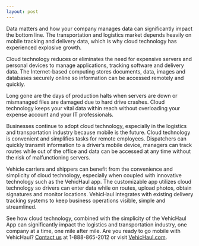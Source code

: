 ```yaml
---
layout: post
---
```


Data matters and how your company manages data can significantly impact the bottom line. The transportation and logistics market depends heavily on mobile tracking and delivery data, which is why cloud technology has experienced explosive growth. 

Cloud technology reduces or eliminates the need for expensive servers and personal devices to manage applications, tracking software and delivery data. The Internet-based computing stores documents, data, images and databases securely online so information can be accessed remotely and quickly. 

Long gone are the days of production halts when servers are down or mismanaged files are damaged due to hard drive crashes. Cloud technology keeps your vital data within reach without overloading your expense account and your IT professionals. 

Businesses continue to adopt cloud technology, especially in the logistics and transportation industry because mobile is the future. Cloud technology is convenient and simplifies tasks for remote employees. Dispatchers can quickly transmit information to a driver’s mobile device, managers can track routes while out of the office and data can be accessed at any time without the risk of malfunctioning servers. 

Vehicle carriers and shippers can benefit from the convenience and simplicity of cloud technology, especially when coupled with innovative technology such as the VehicHaul app. The customizable app utilizes cloud technology so drivers can enter data while on routes, upload photos, obtain signatures and monitor locations. VehicHaul integrates with existing delivery tracking systems to keep business operations visible, simple and streamlined. 

See how cloud technology, combined with the simplicity of the VehicHaul App can significantly impact the logistics and transportation industry, one company at a time, one mile after mile. Are you ready to go mobile with VehicHaul? [Contact us](http://www.vehichaul.com/contact "Contact Us") at 1-888-865-2012 or visit [VehicHaul.com](http://www.vehichaul.com/ "VehicHaul"). 
